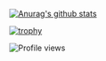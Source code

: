 [![Anurag's github stats](https://github-readme-stats.vercel.app/api?username=cnwillz&count_private=true&show_icons=true)]()


[![trophy](https://github-profile-trophy.vercel.app/?username=cnwillz&theme=onedark)]()


![Profile views](https://komarev.com/ghpvc/?username=cnwillz)
